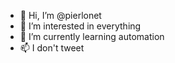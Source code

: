 - 👋 Hi, I’m @pierlonet
- 👀 I’m interested in everything
- 🌱 I’m currently learning automation
- 📫 I don't tweet
